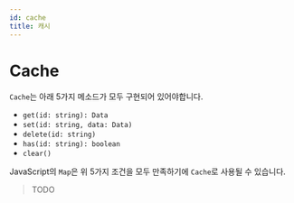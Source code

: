 ```yaml
---
id: cache
title: 캐시
---
```


# Cache
`Cache`는 아래 5가지 메소드가 모두 구현되어 있어야합니다.
* `get(id: string): Data`
* `set(id: string, data: Data)`
* `delete(id: string)`
* `has(id: string): boolean`
* `clear()`

JavaScript의 `Map`은 위 5가지 조건을 모두 만족하기에 `Cache`로 사용될 수 있습니다.

> TODO
